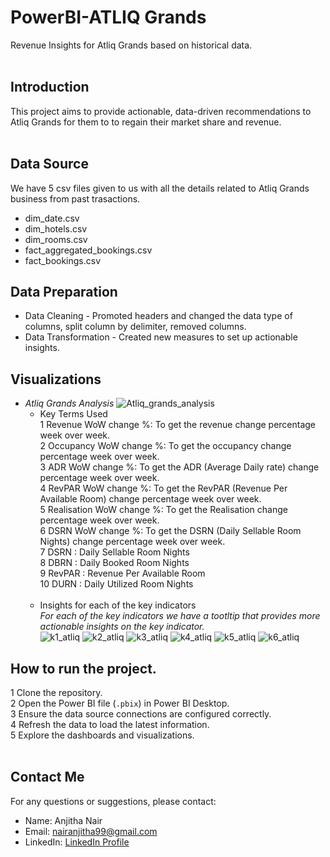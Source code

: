 # PowerBI-ATLIQ Grands
Revenue Insights for Atliq Grands based on historical data.<br/><br/>
## Introduction
This project aims to provide actionable, data-driven recommendations to Atliq Grands for them to to regain their market share and revenue.<br/><br/>
## Data Source
We have 5 csv files given to us with all the details related to Atliq Grands business from past trasactions.<br/>
* dim_date.csv
* dim_hotels.csv <br/>
* dim_rooms.csv <br/>
* fact_aggregated_bookings.csv <br/>
* fact_bookings.csv <br/>
## Data Preparation
* Data Cleaning - Promoted headers and changed the data type of columns, split column by delimiter, removed columns.
* Data Transformation - Created new measures to set up actionable insights.</br>
## Visualizations 
+ _Atliq Grands Analysis_
![Atliq_grands_analysis](https://github.com/user-attachments/assets/48301fd1-1313-4de6-9b0b-4f98981f996a)
  - Key Terms Used<br/>
  1 Revenue WoW change %: To get the revenue change percentage week over week.<br/>
  2 Occupancy WoW change %: To get the occupancy change percentage week over week.<br/>
  3 ADR WoW change %: To get the ADR (Average Daily rate) change percentage week over week.<br/>
  4 RevPAR WoW change %: To get the RevPAR (Revenue Per Available Room) change percentage week over week.<br/>
  5 Realisation WoW change %: To get the Realisation change percentage week over week.<br/>
  6 DSRN WoW change %: To get the DSRN (Daily Sellable Room Nights) change percentage week over week. <br/>
  7 DSRN : Daily Sellable Room Nights<br/>
  8 DBRN : Daily Booked Room Nights<br/>
  9 RevPAR : Revenue Per Available Room<br/>
  10 DURN : Daily Utilized Room Nights<br/></br>
  - Insights for each of the key indicators <br/>
  _For each of the key indicators we have a tootltip that provides more actionable insights on the key indicator._<br/>
![k1_atliq](https://github.com/user-attachments/assets/f91dc0b2-8cf1-4ffa-b308-38f523e8b21e)
![k2_atliq](https://github.com/user-attachments/assets/c13a308f-8c9b-47c1-a5c3-9e90f9c17fd3)
![k3_atliq](https://github.com/user-attachments/assets/e40a3b0c-6bd5-4ab2-99d6-45bef3266dd5)
![k4_atliq](https://github.com/user-attachments/assets/b6700958-3482-4130-b698-de31bad6f621)
![k5_atliq](https://github.com/user-attachments/assets/2a712da1-d92a-4e9f-9a4e-ec007dfd6070)
![k6_atliq](https://github.com/user-attachments/assets/10060220-70a0-4857-8817-0ea2fe2ef425)
  
## How to run the project.
1 Clone the repository.<br/>
2 Open the Power BI file (`.pbix`) in Power BI Desktop.<br/>
3 Ensure the data source connections are configured correctly.<br/>
4 Refresh the data to load the latest information.<br/>
5 Explore the dashboards and visualizations.<br/><br/>

## Contact Me
For any questions or suggestions, please contact:
- Name: Anjitha Nair
- Email: nairanjitha99@gmail.com
- LinkedIn: [LinkedIn Profile](https://www.linkedin.com/in/anjithanair12/)



